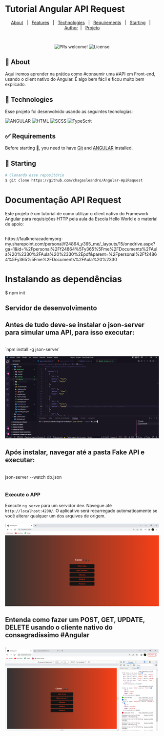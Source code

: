 # Tutorial Angular API Request
<p align="center">
  <a href="#dart-about">About</a> &#xa0; | &#xa0; 
  <a href="#sparkles-features">Features</a> &#xa0; | &#xa0;
  <a href="#rocket-technologies">Technologies</a> &#xa0; | &#xa0;
  <a href="#white_check_mark-requirements">Requirements</a> &#xa0; | &#xa0;
  <a href="#checkered_flag-starting">Starting</a> &#xa0; | &#xa0;
  <a href="https://github.com/chagasleandro" target="_blank">Author</a>&#xa0; | &#xa0
  <a href="https://my-portfolio-gray-ten.vercel.app/" target="_blank" rel="noopener noreferrer">Projeto</a>
</p>

<br>

<p align="center">
 <img src="https://img.shields.io/static/v1?label=PRs&message=welcome&color=49AA26&labelColor=000000" alt="PRs welcome!" />

  <img alt="License" src="https://img.shields.io/static/v1?label=license&message=MIT&color=49AA26&labelColor=000000">
</p>

## :dart: About ##
Aqui iremos aprender na prática como #consumir uma #API em Front-end, usando o client nativo do Angular.
É algo bem fácil e ficou muito bem explicado. 

## :rocket: Technologies ##

<p>Esse projeto foi desenvolvido usando as seguintes tecnologias:</p>

<img  alt="ANGULAR"
     src="https://img.shields.io/badge/ANGULAR-E34F26?style=for-the-badge&logo=angular&logoColor=white"/>
<img alt="HTML"
      src="https://img.shields.io/badge/html-%231572B6.svg?style=for-the-badge&logo=html&logoColor=white"/>
<img alt="SCSS"
      src="https://img.shields.io/badge/scss-%231572B6.svg?style=for-the-badge&logo=scss&logoColor=white"/>
<img alt="TypeScrit"
      src="https://img.shields.io/badge/typescript-%231572B6.svg?style=for-the-badge&logo=tpescript&logoColor=white"/>

## :white_check_mark: Requirements ##

Before starting :checkered_flag:, you need to have [Git](https://git-scm.com) and [ANGULAR](https://angular.io/guide/setup-local) installed.

## :checkered_flag: Starting ##
```bash
# Clonando esse repositório
$ git clone https://github.com/chagasleandro/Angular-ApiRequest
```
# Documentação API Request
<p>Este projeto é um tutorial de como utilizar o client nativo do Framework Angular para requisições HTTP pela aula da Escola Hello World e o material de apoio:</p></br> https://faulkneracademyorg-my.sharepoint.com/personal/f24864_y365_me/_layouts/15/onedrive.aspx?ga=1&id=%2Fpersonal%2Ff24864%5Fy365%5Fme%2FDocuments%2FAula%20%2330%2FAula%20%2330%2Epdf&parent=%2Fpersonal%2Ff24864%5Fy365%5Fme%2FDocuments%2FAula%20%2330

# Instalando as dependências
$ npm init

## Servidor de desenvolvimento
<h2>Antes de tudo deve-se instalar o json-server para simular uma API, para isso executar:</h2> </br>`npm install -g json-server`

<img src="/src/assets/dbjson.png" alt=""></br>
<h2>Após instalar, navegar até a pasta Fake API e executar:</h2> </br>json-server --watch db.json
</br></br>

### Execute o APP
Execute `ng serve` para um servidor dev. Navegue até `http://localhost:4200/`. O aplicativo será recarregado automaticamente se você alterar qualquer um dos arquivos de origem.</br></br>
<img src="/src/assets/Rest.png" alt=""></br>
<h2>Entenda como fazer um POST, GET, UPDATE, DELETE usando o cliente nativo do consagradíssimo #Angular</h2>.</br>
<img src="/src/assets/test.png" alt="">



